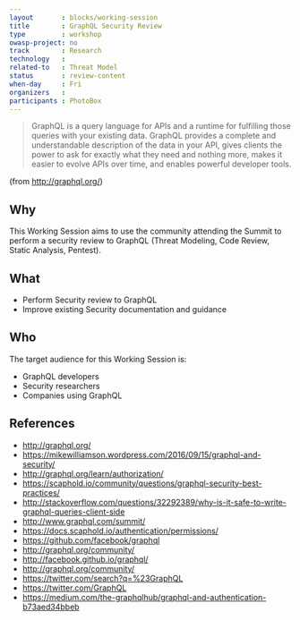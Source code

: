 ```yaml
---
layout       : blocks/working-session
title        : GraphQL Security Review
type         : workshop
owasp-project: no
track        : Research
technology   :
related-to   : Threat Model
status       : review-content
when-day     : Fri
organizers   :
participants : PhotoBox
---
```


> GraphQL is a query language for APIs and a runtime for fulfilling those queries with your existing data. GraphQL provides a complete and understandable description of the data in your API, gives clients the power to ask for exactly what they need and nothing more, makes it easier to evolve APIs over time, and enables powerful developer tools.

(from http://graphql.org/)

## Why

This Working Session aims to use the community attending the Summit to perform a security review to GraphQL (Threat Modeling, Code Review, Static Analysis, Pentest).

## What

 - Perform Security review to GraphQL
 - Improve existing Security documentation and guidance

## Who

The target audience for this Working Session is:

 - GraphQL developers
 - Security researchers
 - Companies using GraphQL

## References

 - http://graphql.org/
 - https://mikewilliamson.wordpress.com/2016/09/15/graphql-and-security/
 - http://graphql.org/learn/authorization/
 - https://scaphold.io/community/questions/graphql-security-best-practices/
 - http://stackoverflow.com/questions/32292389/why-is-it-safe-to-write-graphql-queries-client-side
 - http://www.graphql.com/summit/
 - https://docs.scaphold.io/authentication/permissions/
 - https://github.com/facebook/graphql
 - http://graphql.org/community/
 - http://facebook.github.io/graphql/
 - http://graphql.org/community/
 - https://twitter.com/search?q=%23GraphQL
 - https://twitter.com/GraphQL
 - https://medium.com/the-graphqlhub/graphql-and-authentication-b73aed34bbeb
